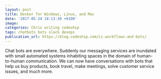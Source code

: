 ```yaml
---
layout: post
title: Docker for Windows, Linux, and Mac
date: '2017-05-24 18:13:30 +0100'
image:
categories: Chris writing codeship
tags: chatbots bots slack devops
publication_url: https://blog.codeship.com/ci-workflows-and-bots/
---
```


Chat bots are everywhere. Suddenly our messaging services are inundated with small automated systems inhabiting spaces in the domain of human-to-human communication. We can now have conversations with bots that help us buy products, book travel, make meetings, solve customer service issues, and much more.
